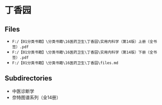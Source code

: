 # 丁香园

## Files

- `F:/【01分类书籍】\分类书籍\16医药卫生\丁香园\实用内科学（第14版）上册（全书签）.pdf`
- `F:/【01分类书籍】\分类书籍\16医药卫生\丁香园\实用内科学（第14版）下册（全书签）.pdf`
- `F:/【01分类书籍】\分类书籍\16医药卫生\丁香园\files.md`

## Subdirectories

- 中医诊断学
- 奈特图谱系列（全14册）
